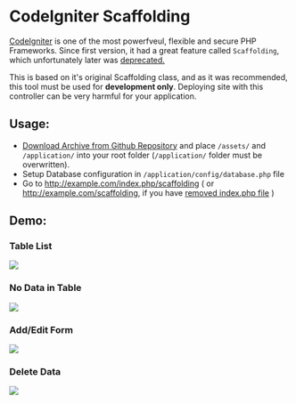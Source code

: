 CodeIgniter Scaffolding
===
[CodeIgniter](http://codeigniter.com) is one of the most powerfveul, flexible and secure PHP Frameworks. 
Since first version, it had a great feature called `Scaffolding`, which unfortunately later was [deprecated.](http://codeigniter.com/user_guide/changelog.html)

This is based on it's original Scaffolding class, and as it was recommended, this tool must be used for __development only__. Deploying site with this controller can be very harmful for your application.

Usage:
---

* [Download Archive from Github Repository](https://github.com/Landish/CodeIgniter-2-Scaffolding/archive/master.zip) and place `/assets/` and `/application/` into your root folder (`/application/` folder must be overwritten). 
* Setup Database configuration in `/application/config/database.php` file
* Go to http://example.com/index.php/scaffolding ( or http://example.com/scaffolding, if you have [removed index.php file](http://codeigniter.com/user_guide/general/urls.html) )

Demo:
---
### Table List
![](https://github.com/Landish/Scaffolding-Controller-for-CodeIgniter-2.X/raw/master/assets/scaffolding/images/data/tables-list.jpg)

### No Data in Table
![](https://github.com/Landish/Scaffolding-Controller-for-CodeIgniter-2.X/raw/master/assets/scaffolding/images/data/no-data.jpg)

### Add/Edit Form
![](https://github.com/Landish/Scaffolding-Controller-for-CodeIgniter-2.X/raw/master/assets/scaffolding/images/data/add-form.jpg)

### Delete Data
![](https://github.com/Landish/Scaffolding-Controller-for-CodeIgniter-2.X/raw/master/assets/scaffolding/images/data/delete.jpg)
